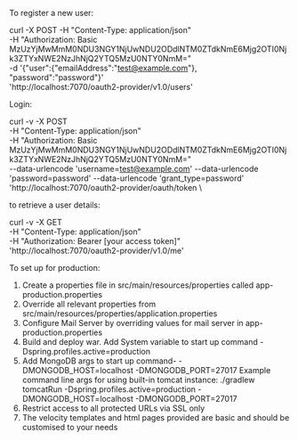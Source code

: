 
To register a new user:

 curl -X POST -H "Content-Type: application/json" \
 -H "Authorization: Basic MzUzYjMwMmM0NDU3NGY1NjUwNDU2ODdlNTM0ZTdkNmE6Mjg2OTI0Njk3ZTYxNWE2NzJhNjQ2YTQ5MzU0NTY0NmM=" \
  -d '{"user":{"emailAddress":"test@example.com"}, "password":"password"}' \
  'http://localhost:7070/oauth2-provider/v1.0/users'

Login:

curl -v -X POST \
-H "Content-Type: application/json" \
-H "Authorization: Basic MzUzYjMwMmM0NDU3NGY1NjUwNDU2ODdlNTM0ZTdkNmE6Mjg2OTI0Njk3ZTYxNWE2NzJhNjQ2YTQ5MzU0NTY0NmM=" \
  --data-urlencode 'username=test@example.com' --data-urlencode 'password=password' --data-urlencode 'grant_type=password' \
'http://localhost:7070/oauth2-provider/oauth/token \


to retrieve a user details:

curl -v -X GET \
-H "Content-Type: application/json" \
-H "Authorization: Bearer [your access token]" \
'http://localhost:7070/oauth2-provider/v1.0/me'

To set up for production:

1. Create a properties file in src/main/resources/properties called app-production.properties
2. Override all relevant properties from src/main/resources/properties/application.properties
3. Configure Mail Server by overriding values for mail server in app-production.properties
4. Build and deploy war. Add System variable to start up command -Dspring.profiles.active=production
5. Add MongoDB args to start up command-  -DMONGODB_HOST=localhost -DMONGODB_PORT=27017
Example command line args for using built-in tomcat instance:  ./gradlew tomcatRun -Dspring.profiles.active=production -DMONGODB_HOST=localhost -DMONGODB_PORT=27017
6. Restrict access to all protected URLs via SSL only
7. The velocity templates and html pages provided are basic and should be customised to your needs



